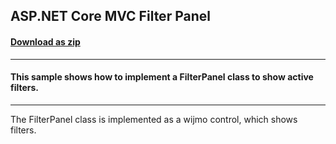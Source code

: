 ## ASP.NET Core MVC Filter Panel
#### [Download as zip](https://downgit.github.io/#/home?url=https://github.com/GrapeCity/ComponentOne-ASPNET-MVC-Samples/tree/master/HowTo/FlexGrid/FilterPanel/FilterPanel)
____
#### This sample shows how to implement a FilterPanel class to show active filters.
____
The FilterPanel class is implemented as a wijmo control, which shows filters.
